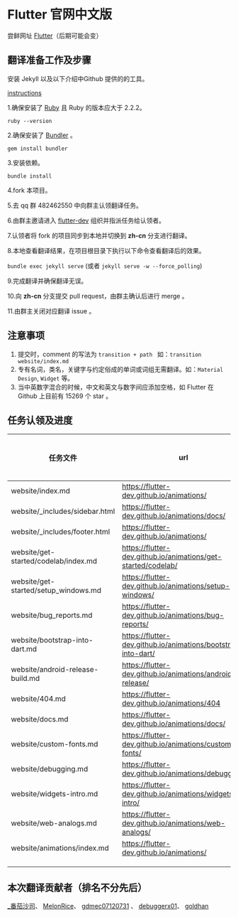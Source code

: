 # Flutter 官网中文版

尝鲜网址 [Flutter](http://doc.flutter-dev.cn)（后期可能会变）



## 翻译准备工作及步骤

安装 Jekyll 以及以下介绍中Github 提供的的工具。

[instructions](https://help.github.com/articles/using-jekyll-with-pages/)


1.确保安装了 [Ruby](https://www.ruby-lang.org/en/documentation/installation/) 且 Ruby 的版本应大于 2.2.2。

`ruby --version`

2.确保安装了 [Bundler](http://bundler.io/) 。

`gem install bundler`

3.安装依赖。

`bundle install`

4.fork 本项目。

5.去 qq 群 482462550 中向群主认领翻译任务。

6.由群主邀请进入 [flutter-dev](https://github.com/flutter-dev) 组织并指派任务给认领者。

7.认领者将 fork 的项目同步到本地并切换到 **zh-cn** 分支进行翻译。

8.本地查看翻译结果，在项目根目录下执行以下命令查看翻译后的效果。

`bundle exec jekyll serve` (或者 `jekyll serve -w --force_polling`)

9.完成翻译并确保翻译无误。

10.向 **zh-cn** 分支提交 pull request，由群主确认后进行 merge 。

11.由群主关闭对应翻译 issue 。

## 注意事项
1. 提交时，comment 的写法为 `transition + path ` 如：`transition website/index.md`
2. 专有名词，类名，关键字与约定俗成的单词或词组无需翻译。如：`Material Design`, `Widget` 等。
3. 当中英数字混合的时候，中文和英文与数字间应添加空格，如 Flutter 在 Github 上目前有 15269 个 star 。


## 任务认领及进度
| 任务文件 | url | 是否完成 | 译者 |
| ---------- | --- | ----------- | ----- |
| website/index.md |https://flutter-dev.github.io/animations/  | ok | [_番茄沙司](https://github.com/ZhangQinglian) | 
| website/_includes/sidebar.html | https://flutter-dev.github.io/animations/docs/ | ok | [_番茄沙司](https://github.com/ZhangQinglian) | 
| website/_includes/footer.html |https://flutter-dev.github.io/animations/ |  ok | [\_番茄沙司](https://github.com/ZhangQinglian) | 
| website/get-started/codelab/index.md | https://flutter-dev.github.io/animations/get-started/codelab/  | no | [MelonRice](https://github.com/MelonRice) | 
| website/get-started/setup_windows.md |  https://flutter-dev.github.io/animations/setup-windows/  |  ok  |  [gdmec07120731](https://github.com/gdmec07120731)  |
| website/bug_reports.md |https://flutter-dev.github.io/animations/bug-reports/ | ok | [debuggerx01](https://github.com/debuggerx01)|
| website/bootstrap-into-dart.md  |  https://flutter-dev.github.io/animations/bootstrap-into-dart/ | ok | [debuggerx01](https://github.com/debuggerx01) |
| website/android-release-build.md|  https://flutter-dev.github.io/animations/android-release/ | no   |     |   
| website/404.md  | https://flutter-dev.github.io/animations/404 | no   |   [MuffinYu](https://github.com/MuffinYu)  |   
| website/docs.md | https://flutter-dev.github.io/animations/docs/ |  no  |     |   
| website/custom-fonts.md  |  https://flutter-dev.github.io/animations/custom-fonts/  |  no |     |   
| website/debugging.md  | https://flutter-dev.github.io/animations/debugging/   |  no |     |   
| website/widgets-intro.md   |  https://flutter-dev.github.io/animations/widgets-intro/  | no  |  [goldhan](https://github.com/goldhan)   |   
| website/web-analogs.md   | 	https://flutter-dev.github.io/animations/web-analogs/   | no  |  [tain335](https://github.com/tain335)   |   
| website/animations/index.md   |  https://flutter-dev.github.io/animations/  |  no  |  [Zhevol](https://github.com/Zhevol)   |   
|    |    |   |     |   
|    |    |   |     |   
|    |    |   |     |   


## 本次翻译贡献者（排名不分先后）
[_番茄沙司](https://github.com/ZhangQinglian)、
[MelonRice](https://github.com/MelonRice)、
[gdmec07120731](https://github.com/gdmec07120731) 、
[debuggerx01](https://github.com/debuggerx01)、
[goldhan](https://github.com/goldhan)